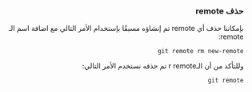 



### <div dir=rtl> حذف remote<dir>
<div dir=rtl>

بإمكاننا حذف أي remote تم إنشاؤه مسبقًا بإستخدام الأمر التالي مع اضافة اسم الـ remote:


``
git remote rm new-remote
``

وللتأكد من أن الـr remote تم حذفه نستخدم الأمر التالي:

``
git remote
``
<div>

